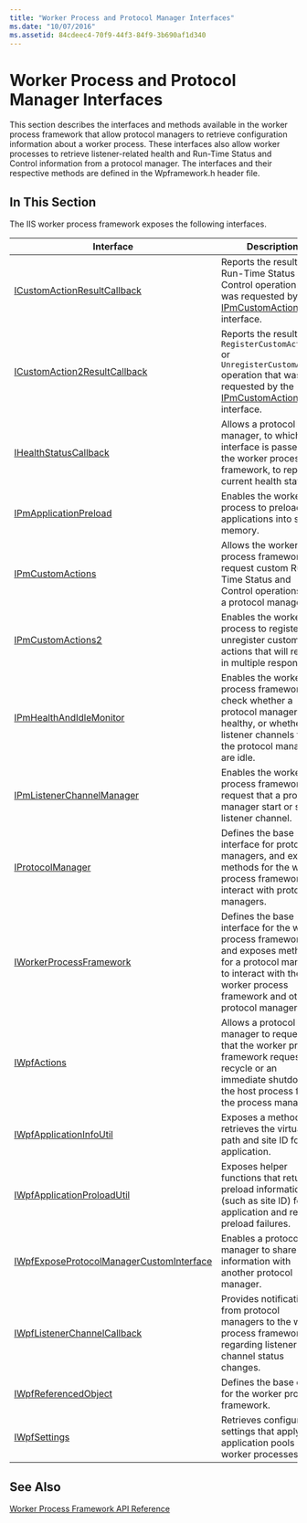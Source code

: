 ```yaml
---
title: "Worker Process and Protocol Manager Interfaces"
ms.date: "10/07/2016"
ms.assetid: 84cdeec4-70f9-44f3-84f9-3b690af1d340
---
```

# Worker Process and Protocol Manager Interfaces

This section describes the interfaces and methods available in the worker process framework that allow protocol managers to retrieve configuration information about a worker process. These interfaces also allow worker processes to retrieve listener-related health and Run-Time Status and Control information from a protocol manager. The interfaces and their respective methods are defined in the Wpframework.h header file.  
  
## In This Section  

 The IIS worker process framework exposes the following interfaces.  
  
|Interface|Description|  
|---------------|-----------------|  
|[ICustomActionResultCallback](../../web-development-reference/native-code-api-reference/icustomactionresultcallback-interface.md)|Reports the results of a Run-Time Status and Control operation that was requested by the [IPmCustomActions](../../web-development-reference/native-code-api-reference/ipmcustomactions-interface.md) interface.|  
|[ICustomAction2ResultCallback](../../web-development-reference/native-code-api-reference/icustomaction2resultcallback-interface.md)|Reports the results of a `RegisterCustomAction` or `UnregisterCustomAction` operation that was requested by the [IPmCustomActions2](../../web-development-reference/native-code-api-reference/ipmcustomactions2-interface.md) interface.|  
|[IHealthStatusCallback](../../web-development-reference/native-code-api-reference/ihealthstatuscallback-interface.md)|Allows a protocol manager, to which this interface is passed by the worker process framework, to report its current health status.|  
|[IPmApplicationPreload](../../web-development-reference/native-code-api-reference/ipmapplicationpreload-interface.md)|Enables the worker process to preload applications into server memory.|  
|[IPmCustomActions](../../web-development-reference/native-code-api-reference/ipmcustomactions-interface.md)|Allows the worker process framework to request custom Run-Time Status and Control operations from a protocol manager.|  
|[IPmCustomActions2](../../web-development-reference/native-code-api-reference/ipmcustomactions2-interface.md)|Enables the worker process to register and unregister custom actions that will result in multiple responses.|  
|[IPmHealthAndIdleMonitor](../../web-development-reference/native-code-api-reference/ipmhealthandidlemonitor-interface.md)|Enables the worker process framework to check whether a protocol manager is healthy, or whether the listener channels for the protocol manager are idle.|  
|[IPmListenerChannelManager](../../web-development-reference/native-code-api-reference/ipmlistenerchannelmanager-interface.md)|Enables the worker process framework to request that a protocol manager start or stop a listener channel.|  
|[IProtocolManager](../../web-development-reference/native-code-api-reference/iprotocolmanager-interface.md)|Defines the base interface for protocol managers, and exposes methods for the worker process framework to interact with protocol managers.|  
|[IWorkerProcessFramework](../../web-development-reference/native-code-api-reference/iworkerprocessframework-interface.md)|Defines the base interface for the worker process framework, and exposes methods for a protocol manager to interact with the worker process framework and other protocol managers.|  
|[IWpfActions](../../web-development-reference/native-code-api-reference/iwpfactions-interface.md)|Allows a protocol manager to request that the worker process framework request a recycle or an immediate shutdown of the host process from the process manager.|  
|[IWpfApplicationInfoUtil](../../web-development-reference/native-code-api-reference/iwpfapplicationinfoutil-interface.md)|Exposes a method that retrieves the virtual path and site ID for an application.|  
|[IWpfApplicationProloadUtil](../../web-development-reference/native-code-api-reference/iwpfapplicationpreloadutil-interface.md)|Exposes helper functions that return preload information (such as site ID) for an application and report preload failures.|  
|[IWpfExposeProtocolManagerCustomInterface](../../web-development-reference/native-code-api-reference/iwpfexposeprotocolmanagercustominterface-interface.md)|Enables a protocol manager to share information with another protocol manager.|  
|[IWpfListenerChannelCallback](../../web-development-reference/native-code-api-reference/iwpflistenerchannelcallback-interface.md)|Provides notifications from protocol managers to the worker process framework regarding listener channel status changes.|  
|[IWpfReferencedObject](../../web-development-reference/native-code-api-reference/iwpfreferencedobject-interface.md)|Defines the base class for the worker process framework.|  
|[IWpfSettings](../../web-development-reference/native-code-api-reference/iwpfsettings-interface.md)|Retrieves configuration settings that apply to application pools and worker processes.|  
  
## See Also  

 [Worker Process Framework API Reference](../../web-development-reference/native-code-api-reference/worker-process-framework-api-reference.md)
